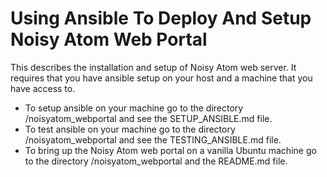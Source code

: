 # Using Ansible To Deploy And Setup Noisy Atom Web Portal
This describes the installation and setup of Noisy Atom web server. It requires that you have ansible setup on your
host and a machine that you have access to. 

* To setup ansible on your machine go to the directory /noisyatom_webportal and see the SETUP_ANSIBLE.md file.
* To test ansible on your machine go to the directory /noisyatom_webportal and see the TESTING_ANSIBLE.md file.
* To bring up the Noisy Atom web portal on a vanilla Ubuntu machine go to the directory /noisyatom_webportal 
and the README.md file.




